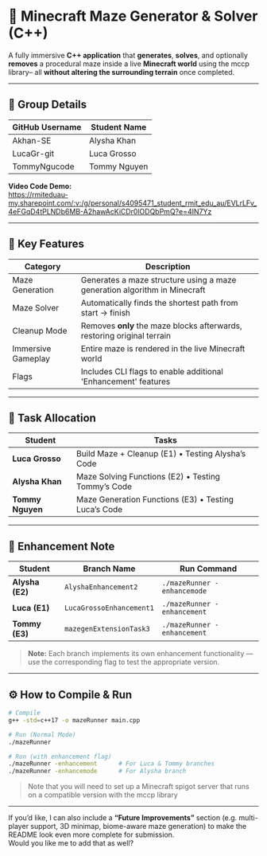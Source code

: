 # 🧩 Minecraft Maze Generator & Solver (C++)

A fully immersive **C++ application** that **generates**, **solves**, and optionally **removes** a procedural maze inside a live **Minecraft world** using the mccp library– all **without altering the surrounding terrain** once completed.



---

## 👥 Group Details

| GitHub Username    | Student Name       |
|--------------------|--------------------|
| Akhan-SE        | Alysha Khan         |
| LucaGr-git         | Luca Grosso         |
| TommyNgucode       | Tommy Nguyen        |

**Video Code Demo:**  
https://rmiteduau-my.sharepoint.com/:v:/g/personal/s4095471_student_rmit_edu_au/EVLrLFv_4eFGqD4tPLNDb6MB-A2hawAcKiCDr0lODQbPmQ?e=4IN7Yz

---

## 🚀 Key Features

| Category               | Description                                                                 |
|------------------------|-----------------------------------------------------------------------------|
| Maze Generation     | Generates a maze structure using a maze generation algorithm in Minecraft   |
| Maze Solver         | Automatically finds the shortest path from start → finish                   |
| Cleanup Mode        | Removes **only** the maze blocks afterwards, restoring original terrain     |
| Immersive Gameplay  | Entire maze is rendered in the live Minecraft world  |
| Flags               | Includes CLI flags to enable additional 'Enhancement' features                           |

---

## 🎯 Task Allocation

| Student          | Tasks                                                                 |
|------------------|-----------------------------------------------------------------------|
| **Luca Grosso**  | Build Maze + Cleanup (E1) • Testing Alysha’s Code                      |
| **Alysha Khan**  | Maze Solving Functions (E2) • Testing Tommy’s Code                     |
| **Tommy Nguyen** | Maze Generation Functions (E3) • Testing Luca’s Code                   |

---

## 📄 Enhancement Note

| Student          | Branch Name                      | Run Command                                            |
|------------------|----------------------------------|--------------------------------------------------------|
| **Alysha (E2)**  | `AlyshaEnhancement2`             | `./mazeRunner -enhancemode`                           |
| **Luca (E1)**    | `LucaGrossoEnhancement1`         | `./mazeRunner -enhancement`                           |
| **Tommy (E3)**   | `mazegenExtensionTask3`          | `./mazeRunner -enhancement`                           |


> **Note:** Each branch implements its own enhancement functionality — use the corresponding flag to test the appropriate version.

---

## ⚙️ How to Compile & Run

```bash
# Compile
g++ -std=c++17 -o mazeRunner main.cpp

# Run (Normal Mode)
./mazeRunner

# Run (with enhancement flag)
./mazeRunner -enhancement      # For Luca & Tommy branches
./mazeRunner -enhancemode      # For Alysha branch
```

> Note that you will need to set up a Minecraft spigot server that runs on a compatible version with the mccp library 


---

If you’d like, I can also include a **“Future Improvements”** section (e.g. multi-player support, 3D minimap, biome-aware maze generation) to make the README look even more complete for submission.  
Would you like me to add that as well?
